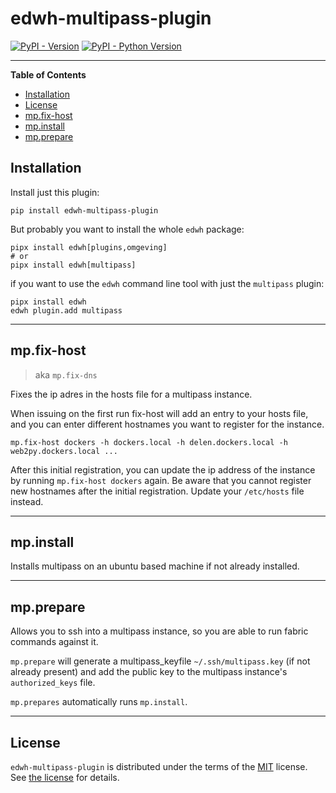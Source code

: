 # edwh-multipass-plugin

[![PyPI - Version](https://img.shields.io/pypi/v/edwh-multipass-plugin.svg)](https://pypi.org/project/edwh-multipass-plugin)
[![PyPI - Python Version](https://img.shields.io/pypi/pyversions/edwh-multipass-plugin.svg)](https://pypi.org/project/edwh-multipass-plugin)

-----

**Table of Contents**

- [Installation](#installation)
- [License](#license)
- [mp.fix-host](#mpfix-host)
- [mp.install](#mpinstall)
- [mp.prepare](#mpprepare)

## Installation

Install just this plugin:

```console
pip install edwh-multipass-plugin
```

But probably you want to install the whole `edwh` package:

```console
pipx install edwh[plugins,omgeving]
# or
pipx install edwh[multipass]
```

if you want to use the `edwh` command line tool with just the `multipass` plugin:

```console
pipx install edwh
edwh plugin.add multipass
```

---

## mp.fix-host
>  aka `mp.fix-dns`

Fixes the ip adres in the hosts file for a multipass instance.

When issuing on the first run fix-host will add an entry to your hosts file, and you can enter 
different hostnames you want to register for the instance.

```
mp.fix-host dockers -h dockers.local -h delen.dockers.local -h web2py.dockers.local ... 
```

After this initial registration, you can update the ip address of the instance by running `mp.fix-host dockers` again.
Be aware that you cannot register new hostnames after the initial registration. Update your 
`/etc/hosts` file instead. 

---
## mp.install 
Installs multipass on an ubuntu based machine if not already installed. 


---
## mp.prepare 
Allows you to ssh into a multipass instance, so you are able to run fabric commands against it. 


`mp.prepare` will generate a multipass_keyfile `~/.ssh/multipass.key` (if not already present) 
and add the public key to the multipass instance's `authorized_keys` file. 

`mp.prepares` automatically runs `mp.install`. 

---
## License

`edwh-multipass-plugin` is distributed under the terms of the [MIT](https://spdx.org/licenses/MIT.html) license.
See [the license](LICENSE.txt) for details. 
